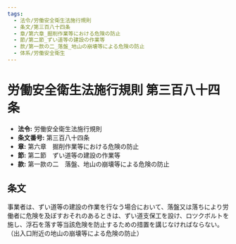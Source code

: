 ```yaml
---
tags:
  - 法令/労働安全衛生法施行規則
  - 条文/第三百八十四条
  - 章/第六章_掘削作業等における危険の防止
  - 節/第二節_ずい道等の建設の作業等
  - 款/第一款の二_落盤_地山の崩壊等による危険の防止
  - 体系/労働安全衛生
---
```

# 労働安全衛生法施行規則 第三百八十四条

- **法令:** 労働安全衛生法施行規則
- **条文番号:** 第三百八十四条
- **章:** 第六章　掘削作業等における危険の防止
- **節:** 第二節　ずい道等の建設の作業等
- **款:** 第一款の二　落盤、地山の崩壊等による危険の防止

## 条文
事業者は、ずい道等の建設の作業を行なう場合において、落盤又は落ちにより労働者に危険を及ぼすおそれのあるときは、ずい道支保工を設け、ロツクボルトを施し、浮石を落す等当該危険を防止するための措置を講じなければならない。
（出入口附近の地山の崩壊等による危険の防止）

